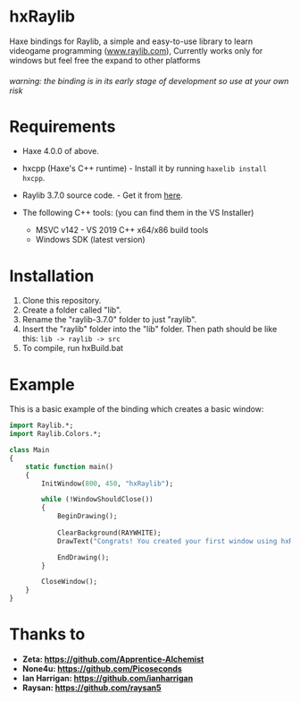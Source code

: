# hxRaylib
Haxe bindings for Raylib, a simple and easy-to-use library to learn videogame programming (www.raylib.com), Currently works only for windows but feel free the expand to other platforms

###### warning: the binding is in its early stage of development so use at your own risk

# Requirements

- Haxe 4.0.0 of above.
- hxcpp (Haxe's C++ runtime) - Install it by running `haxelib install hxcpp`.
- Raylib 3.7.0 source code. - Get it from [here](https://github.com/raysan5/raylib/archive/refs/tags/3.7.0.zip).

- The following C++ tools: (you can find them in the VS Installer)
    * MSVC v142 - VS 2019 C++ x64/x86 build tools
    * Windows SDK (latest version)

# Installation

1. Clone this repository.
2. Create a folder called "lib".
3. Rename the "raylib-3.7.0" folder to just "raylib".
4. Insert the "raylib" folder into the "lib" folder. Then path should be like this: `lib -> raylib -> src`
5. To compile, run hxBuild.bat

# Example
This is a basic example of the binding which creates a basic window:

```haxe
import Raylib.*;
import Raylib.Colors.*;

class Main
{
    static function main()
    {
        InitWindow(800, 450, "hxRaylib");

        while (!WindowShouldClose())
        {
            BeginDrawing();
            
            ClearBackground(RAYWHITE);
            DrawText("Congrats! You created your first window using hxRaylib!", 190, 200, 20, LIGHTGRAY);

            EndDrawing();
        }

        CloseWindow();
    }
}
```

# Thanks to
- **Zeta: https://github.com/Apprentice-Alchemist**
- **None4u: https://github.com/Picoseconds**
- **Ian Harrigan: https://github.com/ianharrigan**
- **Raysan: https://github.com/raysan5**
